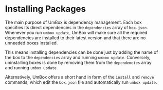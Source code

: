 # Installing Packages

The main purpose of UmBox is dependency management. Each box specifies its direct
dependencies in the `dependencies` array of `box.json`. Whenever you run
`umbox update`, UmBox will make sure all the required dependencies are installed
to their latest version and that there are no unneeded boxes installed.

This means installing dependencies can be done just by adding the name of the box
to the `dependencies` array and running `umbox update`. Conversely, uninstalling
boxes is done by removing them from the `dependencies` array and running `umbox update`.

Alternatively, UmBox offers a short hand in form of the `install` and `remove` commands,
which edit the `box.json` file and automatically run `umbox update`.
